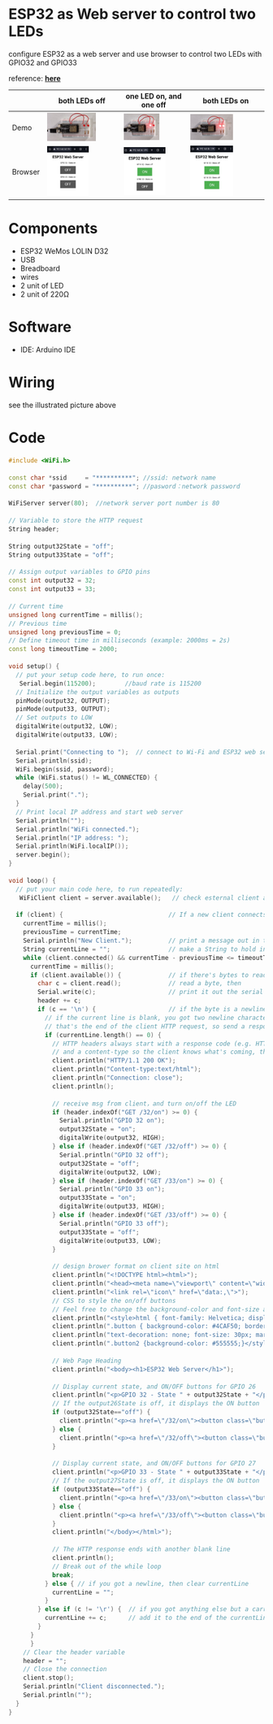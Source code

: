 # ESP32 as Web server to control two LEDs

configure ESP32 as a web server and use browser to control two LEDs with GPIO32 and GPIO33

reference: [**here**](https://sites.google.com/view/rayarduino/esp32-web-server_two_leds)

|      | both LEDs off | one LED on, and one off | both LEDs on |
| ---- | ------------- | ----------------------- | ------------ |
| Demo | <img align="justify" src="practice-web-server_two_leds_00.jpg" alt="pra_Web2LED_00" style="width:70%"> | <img align="justify" src="practice-web-server_two_leds_10.jpg" alt="pra_Web2LED_10" style="width:60%"> | <img align="justify" src="practice-web-server_two_leds_11.jpg" alt="pra_Web2LED_11" style="width:60%"> |
| Browser | <img align="justify" src="html-web-server_two_leds_00.jpg" alt="html_Web2LED_00" style="width:60%">  | <img align="justify" src="html-web-server_two_leds_10.jpg" alt="html_Web2LED_10" style="width:70%"> | <img align="justify" src="html-web-server_two_leds_11.jpg" alt="html_Web2LED_11" style="width:60%"> |

# Components
* ESP32 WeMos LOLIN D32
* USB
* Breadboard
* wires
* 2 unit of LED
* 2 unit of 220Ω

# Software
* IDE: Arduino IDE

# Wiring
see the illustrated picture above

# Code
```C++
#include <WiFi.h>

const char *ssid     = "**********"; //ssid: network name
const char *password = "**********"; //pasword：network password

WiFiServer server(80);  //network server port number is 80

// Variable to store the HTTP request
String header;

String output32State = "off";
String output33State = "off";

// Assign output variables to GPIO pins
const int output32 = 32;
const int output33 = 33;

// Current time
unsigned long currentTime = millis();
// Previous time
unsigned long previousTime = 0; 
// Define timeout time in milliseconds (example: 2000ms = 2s)
const long timeoutTime = 2000;

void setup() {
  // put your setup code here, to run once:
   Serial.begin(115200);        //baud rate is 115200
  // Initialize the output variables as outputs
  pinMode(output32, OUTPUT);
  pinMode(output33, OUTPUT);
  // Set outputs to LOW
  digitalWrite(output32, LOW);
  digitalWrite(output33, LOW);

  Serial.print("Connecting to ");  // connect to Wi-Fi and ESP32 web server IP address
  Serial.println(ssid);
  WiFi.begin(ssid, password);
  while (WiFi.status() != WL_CONNECTED) {
    delay(500);
    Serial.print(".");
  }
  // Print local IP address and start web server
  Serial.println("");
  Serial.println("WiFi connected.");
  Serial.println("IP address: ");
  Serial.println(WiFi.localIP());
  server.begin();
}

void loop() {
  // put your main code here, to run repeatedly:
   WiFiClient client = server.available();   // check esternal client and use browser connect to ESP32 web server

  if (client) {                             // If a new client connects,
    currentTime = millis();
    previousTime = currentTime;
    Serial.println("New Client.");          // print a message out in the serial port
    String currentLine = "";                // make a String to hold incoming data from the client
    while (client.connected() && currentTime - previousTime <= timeoutTime) {  // loop while the client's connected
      currentTime = millis();
      if (client.available()) {             // if there's bytes to read from the client,
        char c = client.read();             // read a byte, then
        Serial.write(c);                    // print it out the serial monitor
        header += c;
        if (c == '\n') {                    // if the byte is a newline character
          // if the current line is blank, you got two newline characters in a row.
          // that's the end of the client HTTP request, so send a response:
          if (currentLine.length() == 0) {
            // HTTP headers always start with a response code (e.g. HTTP/1.1 200 OK)
            // and a content-type so the client knows what's coming, then a blank line:
            client.println("HTTP/1.1 200 OK");
            client.println("Content-type:text/html");
            client.println("Connection: close");
            client.println();
            
            // receive msg from client，and turn on/off the LED
            if (header.indexOf("GET /32/on") >= 0) {
              Serial.println("GPIO 32 on");
              output32State = "on";
              digitalWrite(output32, HIGH);
            } else if (header.indexOf("GET /32/off") >= 0) {
              Serial.println("GPIO 32 off");
              output32State = "off";
              digitalWrite(output32, LOW);
            } else if (header.indexOf("GET /33/on") >= 0) {
              Serial.println("GPIO 33 on");
              output33State = "on";
              digitalWrite(output33, HIGH);
            } else if (header.indexOf("GET /33/off") >= 0) {
              Serial.println("GPIO 33 off");
              output33State = "off";
              digitalWrite(output33, LOW);
            }
            
            // design brower format on client site on html
            client.println("<!DOCTYPE html><html>");
            client.println("<head><meta name=\"viewport\" content=\"width=device-width, initial-scale=1\">");
            client.println("<link rel=\"icon\" href=\"data:,\">");
            // CSS to style the on/off buttons 
            // Feel free to change the background-color and font-size attributes to fit your preferences
            client.println("<style>html { font-family: Helvetica; display: inline-block; margin: 0px auto; text-align: center;}");
            client.println(".button { background-color: #4CAF50; border: none; color: white; padding: 16px 40px;");
            client.println("text-decoration: none; font-size: 30px; margin: 2px; cursor: pointer;}");
            client.println(".button2 {background-color: #555555;}</style></head>");
            
            // Web Page Heading
            client.println("<body><h1>ESP32 Web Server</h1>");
            
            // Display current state, and ON/OFF buttons for GPIO 26  
            client.println("<p>GPIO 32 - State " + output32State + "</p>");
            // If the output26State is off, it displays the ON button       
            if (output32State=="off") {
              client.println("<p><a href=\"/32/on\"><button class=\"button\">ON</button></a></p>");
            } else {
              client.println("<p><a href=\"/32/off\"><button class=\"button button2\">OFF</button></a></p>");
            } 
               
            // Display current state, and ON/OFF buttons for GPIO 27  
            client.println("<p>GPIO 33 - State " + output33State + "</p>");
            // If the output27State is off, it displays the ON button       
            if (output33State=="off") {
              client.println("<p><a href=\"/33/on\"><button class=\"button\">ON</button></a></p>");
            } else {
              client.println("<p><a href=\"/33/off\"><button class=\"button button2\">OFF</button></a></p>");
            }
            client.println("</body></html>");
            
            // The HTTP response ends with another blank line
            client.println();
            // Break out of the while loop
            break;
          } else { // if you got a newline, then clear currentLine
            currentLine = "";
          }
        } else if (c != '\r') {  // if you got anything else but a carriage return character,
          currentLine += c;      // add it to the end of the currentLine
        }
      }
      }
    // Clear the header variable
    header = "";
    // Close the connection
    client.stop();
    Serial.println("Client disconnected.");
    Serial.println("");
  }
}
```
